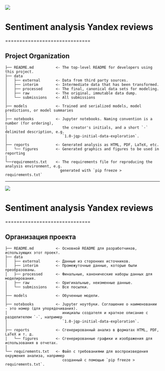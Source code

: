 <a id='ENG'></a>
<a href="#RUS"><img src='https://img.shields.io/badge/ENG -Go to RUS description-blue'></a>

# Sentiment analysis Yandex reviews

==============================

## Project Organization

    ├── README.md          <- The top-level README for developers using this project.
    ├── data
    │   ├── external       <- Data from third party sources.
    │   ├── interim        <- Intermediate data that has been transformed.
    │   ├── processed      <- The final, canonical data sets for modeling.
    │   ├── raw            <- The original, immutable data dump.
    │   └── submissions    <- All submissions
    │
    ├── models             <- Trained and serialized models, model predictions, or model summaries
    │
    ├── notebooks          <- Jupyter notebooks. Naming convention is a number (for ordering),
    │                         the creator's initials, and a short `-` delimited description, e.g.
    │                         `1.0-jqp-initial-data-exploration`.
    │
    ├── reports            <- Generated analysis as HTML, PDF, LaTeX, etc.
    │   └── figures        <- Generated graphics and figures to be used in reporting
    │
    └──requirements.txt    <- The requirements file for reproducing the analysis environment, e.g.
                             generated with `pip freeze > requirements.txt`

---

<a id='RUS'></a>
<a href="#ENG"><img src='https://img.shields.io/badge/RUS -Go to ENG description-blue'></a>

# Sentiment analysis Yandex reviews

==============================

## Организация проекта

    ├── README.md          <- Основной README для разработчиков, использующих этот проект.
    ├── data
    │   ├── external       <- Данные из сторонних источников.
    │   ├── interim        <- Промежуточные данные, которые были преобразованы.
    │   ├── processed      <- Финальные, канонические наборы данных для моделирования.
    │   ├── raw            <- Оригинальные, неизменные данные.
    │   └── submissions    <- Все посылки.
    │
    ├── models             <- Обученные модели.
    │
    ├── notebooks          <- Jupyter ноутбуки. Соглашение о наименовании - это номер (для упорядочивания).
    │                         инициалы создателя и краткое описание с разделителем `-`, например
    │                         `1.0-jqp-initial-data-exploration`.
    │
    ├── reports            <- Сгенерированный анализ в форматах HTML, PDF, LaTeX и т. д.
    │   └── figures        <- Сгенерированные графики и изображения для использования в отчетах.
    │
    └── requirements.txt   <- Файл с требованиями для воспроизведения окружения анализа, например
                              созданный с помощью `pip freeze > requirements.txt`.
